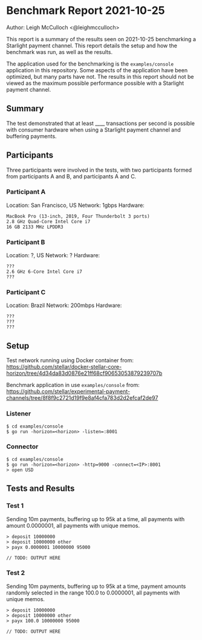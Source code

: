 # Benchmark Report 2021-10-25

Author: Leigh McCulloch <@leighmcculloch>

This report is a summary of the results seen on 2021-10-25 benchmarking a
Starlight payment channel. This report details the setup and how the benchmark
was run, as well as the results.

The application used for the benchmarking is the `examples/console` application
in this repository. Some aspects of the application have been optimized, but
many parts have not. The results in this report should not be viewed as the
maximum possible performance possible with a Starlight payment channel.

## Summary

The test demonstrated that at least ____ transactions per second is possible
with consumer hardware when using a Starlight payment channel and buffering
payments.

## Participants

Three participants were involved in the tests, with two participants formed
from participants A and B, and participants A and C.

### Participant A

Location: San Francisco, US
Network: 1gbps
Hardware:
```
MacBook Pro (13-inch, 2019, Four Thunderbolt 3 ports)
2.8 GHz Quad-Core Intel Core i7
16 GB 2133 MHz LPDDR3
```

### Participant B

Location: ?, US
Network: ?
Hardware:
```
???
2.6 GHz 6-Core Intel Core i7
???
```

### Participant C

Location: Brazil
Network: 200mbps
Hardware:
```
???
???
???
```

## Setup

Test network running using Docker container from:
https://github.com/stellar/docker-stellar-core-horizon/tree/4d34da83d0876e21ff68cf90653053879239707b

Benchmark application in use `examples/console` from:
https://github.com/stellar/experimental-payment-channels/tree/8f8f9c2721d19f9e8af4cfa783d2d2efcaf2de97

### Listener

```
$ cd examples/console
$ go run -horizon=<horizon> -listen=:8001
```

### Connector

```
$ cd examples/console
$ go run -horizon=<horizon> -http=9000 -connect=<IP>:8001
> open USD
```

## Tests and Results

### Test 1
Sending 10m payments, buffering up to 95k at a time, all payments with amount
0.0000001, all payments with unique memos.

```
> deposit 10000000
> deposit 10000000 other
> payx 0.0000001 10000000 95000
```

```
// TODO: OUTPUT HERE
```

### Test 2
Sending 10m payments, buffering up to 95k at a time, payment amounts randomly
selected in the range 100.0 to 0.0000001, all payments with unique memos.

```
> deposit 10000000
> deposit 10000000 other
> payx 100.0 10000000 95000
```

```
// TODO: OUTPUT HERE
```
